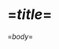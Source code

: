 <?nextrec?>
<?output "../../../../../../../Sites/practopian/way/practopian-way-=$seq$=.md"?>
=$title$=
====================

=$body$=
<?loop?>
